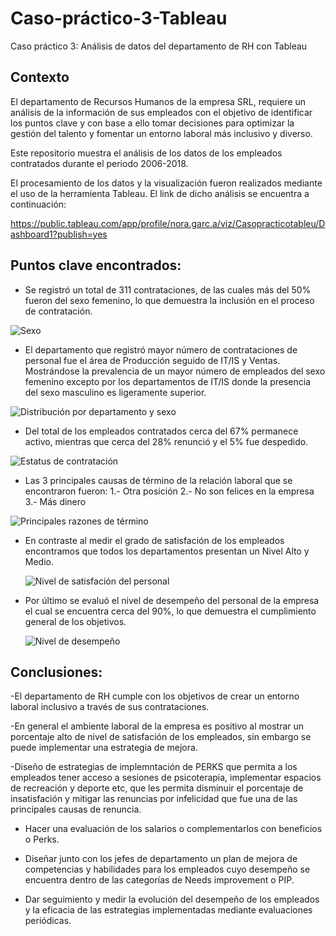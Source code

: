 # Caso-práctico-3-Tableau
Caso práctico 3: Análisis de datos del departamento de RH  con Tableau

## Contexto

El departamento de  Recursos Humanos de la empresa SRL, requiere un análisis de la información de sus empleados con el objetivo de  identificar los puntos clave  y con base a ello tomar decisiones para optimizar la gestión del talento y fomentar un entorno laboral más inclusivo y diverso.

Este repositorio muestra el análisis de los datos de los empleados contratados durante el periodo 2006-2018.

El procesamiento de los datos y la visualización fueron realizados mediante el uso de la herramienta Tableau.
El link de dicho análisis se encuentra a continuación:

https://public.tableau.com/app/profile/nora.garc.a/viz/Casopracticotableu/Dashboard1?publish=yes

## Puntos clave encontrados:

- Se registró un total de 311 contrataciones, de las cuales más del 50% fueron del sexo femenino, lo que demuestra la inclusión en el proceso de contratación.

![Sexo](https://github.com/user-attachments/assets/e2d0d0eb-2f54-4343-8fdc-bbe8203a3334)


- El departamento que registró mayor número de contrataciones de personal fue el área de Producción seguido de IT/IS y Ventas. Mostrándose la prevalencia de un mayor número de empleados del sexo femenino excepto por los departamentos de IT/IS donde la presencia del sexo masculino es ligeramente superior.

![Distribución por departamento y sexo](https://github.com/user-attachments/assets/d6013ca2-cdcf-4316-a658-bc7942748601)


- Del total de los empleados contratados cerca del 67% permanece activo, mientras que cerca del 28% renunció y el 5% fue despedido.
  

![Estatus de contratación](https://github.com/user-attachments/assets/d20f126f-ab24-47d6-a707-fbb57aaf5bf2)


- Las 3 principales causas de término de la relación laboral que se encontraron fueron:
  1.- Otra posición
  2.- No son felices en la empresa
  3.- Más dinero
  

![Principales razones de término](https://github.com/user-attachments/assets/1c7279da-0c8a-460a-93d1-9208916ee8de)


- En contraste al medir el grado de satisfación de los empleados encontramos que todos los departamentos presentan un Nivel Alto y Medio.
  
  
  ![Nivel de satisfación del personal](https://github.com/user-attachments/assets/3e49b008-e6f3-4de3-9365-afbf655603bc)
  


- Por último se evaluó el nivel de desempeño del personal de la empresa el cual se encuentra cerca del 90%, lo que demuestra el cumplimiento general de los objetivos.
  
  
  ![Nivel de desempeño](https://github.com/user-attachments/assets/9d3326e9-737b-42b1-b7a2-fa2e15ef4142)



## Conclusiones:

-El departamento de RH cumple con los objetivos de crear un entorno laboral inclusivo a través de sus contrataciones.

-En general el ambiente laboral de la empresa es positivo al mostrar un porcentaje alto de nivel de satisfación de los empleados, sin embargo se puede implementar una estrategia de mejora.

-Diseño de estrategias de implemntación de PERKS que permita a los empleados tener acceso a sesiones de psicoterapia, implementar espacios de recreación y deporte etc, que les permita disminuir el porcentaje de insatisfación y mitigar las renuncias por infelicidad que fue una de las principales causas de renuncia. 

- Hacer una evaluación de los salarios o complementarlos con beneficios o Perks.

- Diseñar junto con los jefes de departamento un plan de mejora de competencias y habilidades para los empleados cuyo desempeño se encuentra dentro de las categorías de Needs improvement o PIP.

- Dar seguimiento y medir la evolución del desempeño de los empleados y la eficacia de las estrategias implementadas mediante evaluaciones periódicas. 

